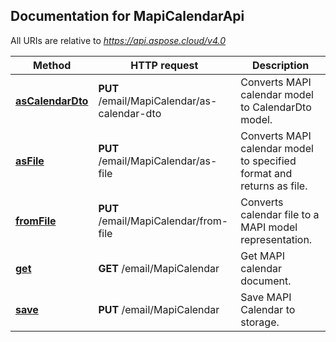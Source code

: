 ## Documentation for MapiCalendarApi

All URIs are relative to *https://api.aspose.cloud/v4.0*

Method | HTTP request | Description
------ | ------------ | -----------
[**asCalendarDto**](MapiCalendarApi.md#asCalendarDto) | **PUT** /email/MapiCalendar/as-calendar-dto | Converts MAPI calendar model to CalendarDto model.
[**asFile**](MapiCalendarApi.md#asFile) | **PUT** /email/MapiCalendar/as-file | Converts MAPI calendar model to specified format and returns as file.
[**fromFile**](MapiCalendarApi.md#fromFile) | **PUT** /email/MapiCalendar/from-file | Converts calendar file to a MAPI model representation.
[**get**](MapiCalendarApi.md#get) | **GET** /email/MapiCalendar | Get MAPI calendar document.
[**save**](MapiCalendarApi.md#save) | **PUT** /email/MapiCalendar | Save MAPI Calendar to storage.
